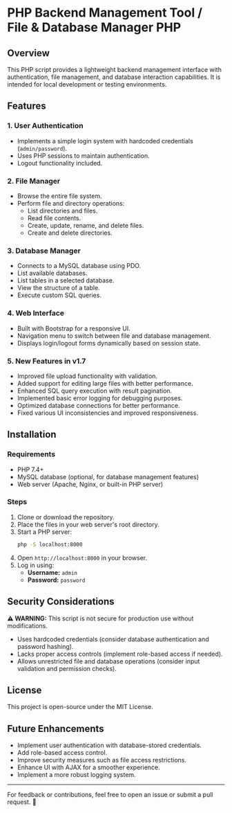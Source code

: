 # PHP Backend Management Tool / File & Database Manager PHP

## Overview
This PHP script provides a lightweight backend management interface with authentication, file management, and database interaction capabilities. It is intended for local development or testing environments.

## Features
### 1. User Authentication
- Implements a simple login system with hardcoded credentials (`admin/password`).
- Uses PHP sessions to maintain authentication.
- Logout functionality included.

### 2. File Manager
- Browse the entire file system.
- Perform file and directory operations:
  - List directories and files.
  - Read file contents.
  - Create, update, rename, and delete files.
  - Create and delete directories.

### 3. Database Manager
- Connects to a MySQL database using PDO.
- List available databases.
- List tables in a selected database.
- View the structure of a table.
- Execute custom SQL queries.

### 4. Web Interface
- Built with Bootstrap for a responsive UI.
- Navigation menu to switch between file and database management.
- Displays login/logout forms dynamically based on session state.

### 5. New Features in v1.7
- Improved file upload functionality with validation.
- Added support for editing large files with better performance.
- Enhanced SQL query execution with result pagination.
- Implemented basic error logging for debugging purposes.
- Optimized database connections for better performance.
- Fixed various UI inconsistencies and improved responsiveness.

## Installation
### Requirements
- PHP 7.4+
- MySQL database (optional, for database management features)
- Web server (Apache, Nginx, or built-in PHP server)

### Steps
1. Clone or download the repository.
2. Place the files in your web server's root directory.
3. Start a PHP server:
   ```sh
   php -S localhost:8000
   ```
4. Open `http://localhost:8000` in your browser.
5. Log in using:
   - **Username:** `admin`
   - **Password:** `password`

## Security Considerations
**⚠ WARNING:** This script is not secure for production use without modifications.
- Uses hardcoded credentials (consider database authentication and password hashing).
- Lacks proper access controls (implement role-based access if needed).
- Allows unrestricted file and database operations (consider input validation and permission checks).

## License
This project is open-source under the MIT License.

## Future Enhancements
- Implement user authentication with database-stored credentials.
- Add role-based access control.
- Improve security measures such as file access restrictions.
- Enhance UI with AJAX for a smoother experience.
- Implement a more robust logging system.

---
For feedback or contributions, feel free to open an issue or submit a pull request. 🚀

